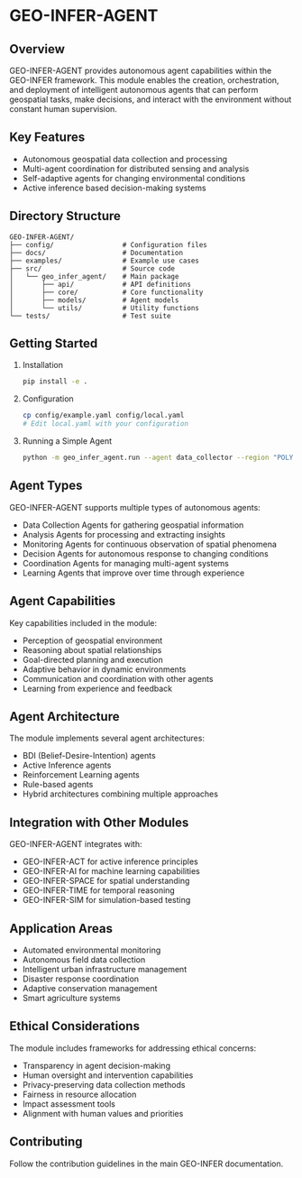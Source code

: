 # GEO-INFER-AGENT

## Overview
GEO-INFER-AGENT provides autonomous agent capabilities within the GEO-INFER framework. This module enables the creation, orchestration, and deployment of intelligent autonomous agents that can perform geospatial tasks, make decisions, and interact with the environment without constant human supervision.

## Key Features
- Autonomous geospatial data collection and processing
- Multi-agent coordination for distributed sensing and analysis
- Self-adaptive agents for changing environmental conditions
- Active inference based decision-making systems

## Directory Structure
```
GEO-INFER-AGENT/
├── config/                 # Configuration files
├── docs/                   # Documentation
├── examples/               # Example use cases
├── src/                    # Source code
│   └── geo_infer_agent/    # Main package
│       ├── api/            # API definitions
│       ├── core/           # Core functionality
│       ├── models/         # Agent models
│       └── utils/          # Utility functions
└── tests/                  # Test suite
```

## Getting Started
1. Installation
   ```bash
   pip install -e .
   ```

2. Configuration
   ```bash
   cp config/example.yaml config/local.yaml
   # Edit local.yaml with your configuration
   ```

3. Running a Simple Agent
   ```bash
   python -m geo_infer_agent.run --agent data_collector --region "POLYGON((...))"
   ```

## Agent Types
GEO-INFER-AGENT supports multiple types of autonomous agents:
- Data Collection Agents for gathering geospatial information
- Analysis Agents for processing and extracting insights
- Monitoring Agents for continuous observation of spatial phenomena
- Decision Agents for autonomous response to changing conditions
- Coordination Agents for managing multi-agent systems
- Learning Agents that improve over time through experience

## Agent Capabilities
Key capabilities included in the module:
- Perception of geospatial environment
- Reasoning about spatial relationships
- Goal-directed planning and execution
- Adaptive behavior in dynamic environments
- Communication and coordination with other agents
- Learning from experience and feedback

## Agent Architecture
The module implements several agent architectures:
- BDI (Belief-Desire-Intention) agents
- Active Inference agents
- Reinforcement Learning agents
- Rule-based agents
- Hybrid architectures combining multiple approaches

## Integration with Other Modules
GEO-INFER-AGENT integrates with:
- GEO-INFER-ACT for active inference principles
- GEO-INFER-AI for machine learning capabilities
- GEO-INFER-SPACE for spatial understanding
- GEO-INFER-TIME for temporal reasoning
- GEO-INFER-SIM for simulation-based testing

## Application Areas
- Automated environmental monitoring
- Autonomous field data collection
- Intelligent urban infrastructure management
- Disaster response coordination
- Adaptive conservation management
- Smart agriculture systems

## Ethical Considerations
The module includes frameworks for addressing ethical concerns:
- Transparency in agent decision-making
- Human oversight and intervention capabilities
- Privacy-preserving data collection methods
- Fairness in resource allocation
- Impact assessment tools
- Alignment with human values and priorities

## Contributing
Follow the contribution guidelines in the main GEO-INFER documentation. 